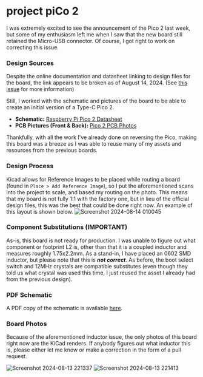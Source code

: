 # project piCo 2

I was extremely excited to see the announcement of the Pico 2 last week, but some of my enthusiasm left me when I saw that the new board still retained the Micro-USB connector. Of course, I got right to work on correcting this issue.

### Design Sources

Despite the online documentation and datasheet linking to design files for the board, the link appears to be broken as of August 14, 2024. (See [this issue](https://github.com/raspberrypi/documentation/issues/3809) for more information)

Still, I worked with the schematic and pictures of the board to be able to create an initial version of a Type-C Pico 2.

- **Schematic:** [Raspberry Pi Pico 2 Datasheet](https://datasheets.raspberrypi.com/pico/pico-2-datasheet.pdf#page=23)
- **PCB Pictures (Front & Back):** [Pico 2 PCB Photos](https://blog.zonepi.cz/rapsberry-pi-pico-2/)

Thankfully, with all the work I've already done on reversing the Pico, making this board was a breeze as I was able to reuse many of my assets and resources from the previous boards.

### Design Process

Kicad allows for Reference Images to be placed while routing a board (found in `Place > Add Reference Image`), so I put the aforementioned scans into the project to scale, and based my routing on the photo. This means that my board is not fully 1:1 with the factory one, but in lieu of the official design files, this was the best that could be done right now. An example of this layout is shown below.
![Screenshot 2024-08-14 010045](https://github.com/user-attachments/assets/0f120da2-34e5-4181-9526-98ada7147475)

### Component Substitutions (IMPORTANT)

As-is, this board is not ready for production. I was unable to figure out what component or footprint L2 is, other than that it is a coupled inductor and measures roughly 1.75x2.2mm. As a stand-in, I have placed an 0602 SMD inductor, but please note that this is **_not correct_**. As before, the boot select switch and 12MHz crystals are compatible substitutes (even though they told us what crystal was used this time, I just reused the asset I already had from the previous design).

### PDF Schematic

A PDF copy of the schematic is available [here](https://github.com/sabogalc/project-piCo/blob/main/KiCad%20Projects/Pico%202%20C/Pico%202%20C.pdf).

### Board Photos

Because of the aforementioned inductor issue, the only photos of this board right now are the KiCad renders. If anybody figures out what inductor this is, please either let me know or make a correction in the form of a pull request.

![Screenshot 2024-08-13 221337](https://github.com/user-attachments/assets/5c379148-97d2-4de6-bff9-8b9d4813766e)
![Screenshot 2024-08-13 221413](https://github.com/user-attachments/assets/6a45b8de-724e-4385-8815-d248af0ea741)